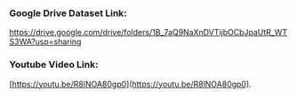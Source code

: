 ### Google Drive Dataset Link:
https://drive.google.com/drive/folders/1B_7aQ9NaXnDVTijbOCbJpaUtR_WTS3WA?usp=sharing

### Youtube Video Link:
[https://youtu.be/R8lNOA80gp0](https://youtu.be/R8lNOA80gp0).
